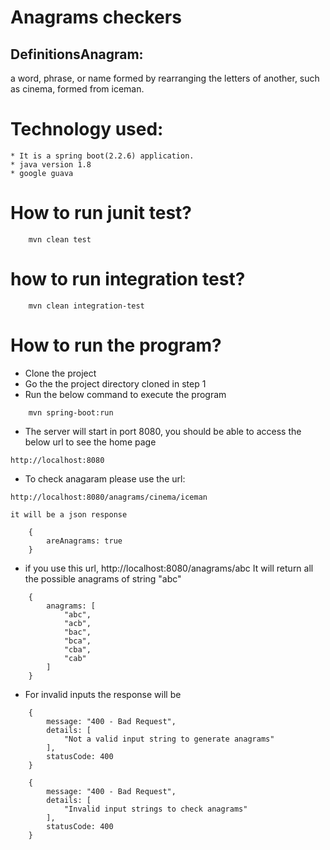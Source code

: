 # Anagrams checkers
## DefinitionsAnagram: 
a word, phrase, or name formed by rearranging the letters of another, such as cinema, formed from iceman.

# Technology used:
	* It is a spring boot(2.2.6) application.
	* java version 1.8
	* google guava

# How to run junit test?
```
	mvn clean test
```	
# how to run integration test?
```
	mvn clean integration-test
```
# How  to run the program?

* Clone the project 
* Go the the project directory cloned in step 1
* Run the below command to execute the program
```
	mvn spring-boot:run
```
* The server will start in port 8080, you should be able to access the below url to see the home page

```
http://localhost:8080
```

* To check anagaram please use the url: 
```
http://localhost:8080/anagrams/cinema/iceman
```

	it will be a json response
```	
	{
		areAnagrams: true
	}
```		
* if you use this url, http://localhost:8080/anagrams/abc
  It will return all the possible anagrams of string "abc"

```
	{
		anagrams: [
			"abc",
			"acb",
			"bac",
			"bca",
			"cba",
			"cab"
		]
	}
```
	
* For invalid inputs the response will be 

```
	{
		message: "400 - Bad Request",
		details: [
			"Not a valid input string to generate anagrams"
		],
		statusCode: 400
	}
```

```	
	{
		message: "400 - Bad Request",
		details: [
			"Invalid input strings to check anagrams"
		],
		statusCode: 400
	}
```